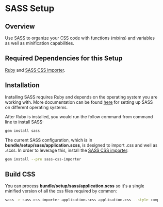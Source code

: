 # SASS Setup

## Overview

Use  [SASS](http://sass-lang.com/) to organize your CSS code with functions (mixins) and variables as well as minification capabilities.

## Required Dependencies for this Setup

[Ruby](https://www.ruby-lang.org/) and [SASS CSS importer](https://github.com/chriseppstein/sass-css-importer).

## Installation
Installing SASS requires Ruby and depends on the operating system you are working with.  More documentation can be found  [here](http://sass-lang.com/install) for setting up SASS on different operating systems.

After Ruby is installed, you would run the follow command from command line to install SASS:

```bash
gem install sass
```

The current SASS configuration, which is in **bundle/setup/sass/application.scss**, is designed to import .css and well as .scss.  In order to leverage this, install the [SASS CSS importer](https://github.com/chriseppstein/sass-css-importer):

```bash
gem install --pre sass-css-importer
```

## Build CSS

You can process **bundle/setup/sass/application.scss** so it's a single minified version of all the css files required by common:

```bash
sass -r sass-css-importer application.scss application.css --style compressed
```